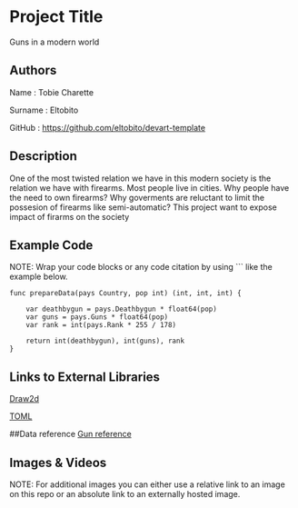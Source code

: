 # Project Title
Guns in a modern world

## Authors
Name : Tobie Charette

Surname : Eltobito

GitHub : https://github.com/eltobito/devart-template


## Description
One of the most twisted relation we have in this modern society is the relation we have with firearms.
Most people live in cities. Why people have the need to own firearms? Why goverments are reluctant to 
limit the possesion of firearms like semi-automatic? This project want to expose impact of firarms
on the society 



## Example Code
NOTE: Wrap your code blocks or any code citation by using ``` like the example below.
```
func prepareData(pays Country, pop int) (int, int, int) {

	var deathbygun = pays.Deathbygun * float64(pop)
	var guns = pays.Guns * float64(pop)
	var rank = int(pays.Rank * 255 / 178)

	return int(deathbygun), int(guns), rank
}
```
## Links to External Libraries

[Draw2d](https://code.google.com/p/draw2d/ "Draw2d")

[TOML](https://github.com/BurntSushi/toml "TOML")



##Data reference
[Gun reference](http://www.gunpolicy.org/fr/documents "Gun reference")

## Images & Videos
NOTE: For additional images you can either use a relative link to an image on this repo or an absolute link to an externally hosted image.




